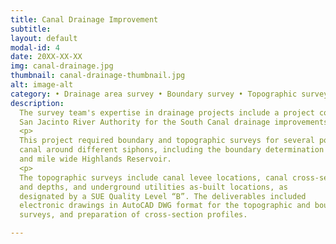 ```yaml
---
title: Canal Drainage Improvement
subtitle:
layout: default
modal-id: 4
date: 20XX-XX-XX
img: canal-drainage.jpg
thumbnail: canal-drainage-thumbnail.jpg
alt: image-alt
category: • Drainage area survey • Boundary survey • Topographic survey • Route / ROW survey
description:
  The survey team's expertise in drainage projects include a project contracted for the
  San Jacinto River Authority for the South Canal drainage improvements.
  <p>
  This project required boundary and topographic surveys for several portions of the
  canal around different siphons, including the boundary determination of a mile long
  and mile wide Highlands Reservoir.
  <p>
  The topographic surveys include canal levee locations, canal cross-sections, siphon dimensions
  and depths, and underground utilities as-built locations, as
  designated by a SUE Quality Level “B”. The deliverables included
  electronic drawings in AutoCAD DWG format for the topographic and boundary
  surveys, and preparation of cross-section profiles.

---
```

